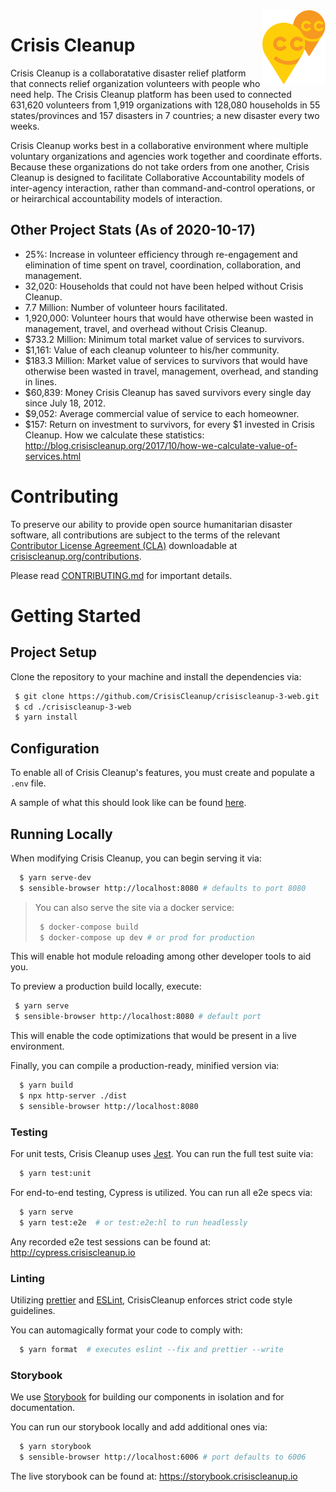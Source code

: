 <img src=".github/img/ccu-ballons.png" align="right" width="20%"  />

# Crisis Cleanup

Crisis Cleanup is a collaboratative disaster relief platform that connects relief organization volunteers with people who need help. The Crisis Cleanup platform has been used to connected 631,620 volunteers from 1,919 organizations with 128,080 households in 55 states/provinces and 157 disasters in 7 countries; a new disaster every two weeks.

Crisis Cleanup works best in a collaborative environment where multiple voluntary organizations and agencies work together and coordinate efforts. Because these organizations do not take orders from one another, Crisis Cleanup is designed to facilitate Collaborative Accountability models of inter-agency interaction, rather than command-and-control operations, or or heirarchical accountability models of interaction. 

Other Project Stats (As of 2020-10-17)
-------------

 - 25%: Increase in volunteer efficiency through re-engagement and elimination of time spent on travel, coordination, collaboration, and management.
 - 32,020: Households that could not have been helped without Crisis Cleanup.
 - 7.7 Million: Number of volunteer hours facilitated.
 - 1,920,000: Volunteer hours that would have otherwise been wasted in management, travel, and overhead without Crisis Cleanup.
 - $733.2 Million: Minimum total market value of services to survivors.
 - $1,161: Value of each cleanup volunteer to his/her community.
 - $183.3 Million: Market value of services to survivors that would have otherwise been wasted in travel, management, overhead, and standing in lines.
 - $60,839: Money Crisis Cleanup has saved survivors every single day since July 18, 2012.
 - $9,052: Average commercial value of service to each homeowner.
 - $157: Return on investment to survivors, for every $1 invested in Crisis Cleanup.
How we calculate these statistics: http://blog.crisiscleanup.org/2017/10/how-we-calculate-value-of-services.html

# Contributing
To preserve our ability to provide open source humanitarian disaster software, all contributions are subject to the terms of the relevant [Contributor License Agreement (CLA)](http://en.wikipedia.org/wiki/Contributor_License_Agreement) downloadable at [crisiscleanup.org/contributions](https://www.crisiscleanup.org/contributions).

Please read [CONTRIBUTING.md](https://github.com/CrisisCleanup/crisiscleanup-3-web/blob/master/CONTRIBUTING.md) for important details.

# Getting Started

## Project Setup

Clone the repository to your machine and install the dependencies via:

```sh
 $ git clone https://github.com/CrisisCleanup/crisiscleanup-3-web.git
 $ cd ./crisiscleanup-3-web
 $ yarn install
```

## Configuration

To enable all of Crisis Cleanup's features, you must create and populate a `.env` file.

A sample of what this should look like can be found [here](.env).

## Running Locally

When modifying Crisis Cleanup, you can begin serving it via:

```sh
  $ yarn serve-dev
  $ sensible-browser http://localhost:8080 # defaults to port 8080
```

> You can also serve the site via a docker service:
> ```sh
>  $ docker-compose build
>  $ docker-compose up dev # or prod for production
> ```

This will enable hot module reloading among other developer tools to aid you.

To preview a production build locally, execute:
```sh
 $ yarn serve
 $ sensible-browser http://localhost:8080 # default port
```

This will enable the code optimizations that would be present in a live environment.

Finally, you can compile a production-ready, minified version via:
```sh
  $ yarn build
  $ npx http-server ./dist
  $ sensible-browser http://localhost:8080
```

### Testing

For unit tests, Crisis Cleanup uses [Jest](https://jestjs.io/). You can run the full test suite via:

```sh
  $ yarn test:unit
```

For end-to-end testing, Cypress is utilized. You can run all e2e specs via:

```sh
  $ yarn serve
  $ yarn test:e2e  # or test:e2e:hl to run headlessly
```

Any recorded e2e test sessions can be found at: http://cypress.crisiscleanup.io

### Linting

Utilizing [prettier](https://prettier.io/) and [ESLint](https://eslint.org/), CrisisCleanup enforces strict code style guidelines.

You can automagically format your code to comply with:

```sh
  $ yarn format  # executes eslint --fix and prettier --write
```

### Storybook

We use [Storybook](https://storybook.js.org/) for building our components in isolation and for documentation.

You can run our storybook locally and add additional ones via:

```sh
  $ yarn storybook
  $ sensible-browser http://localhost:6006 # port defaults to 6006
```

The live storybook can be found at: https://storybook.crisiscleanup.io
